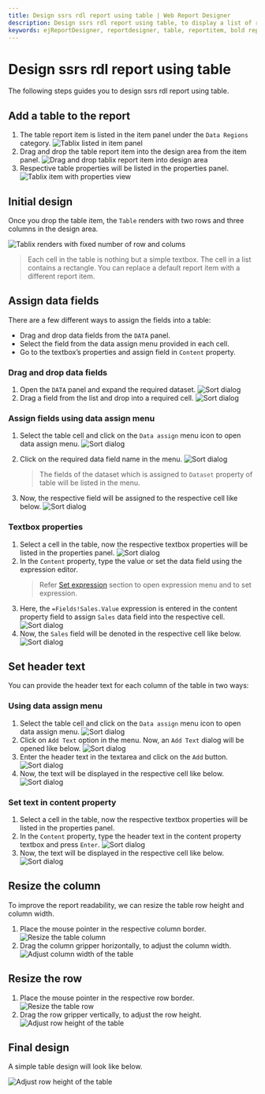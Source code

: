 ```yaml
---
title: Design ssrs rdl report using table | Web Report Designer
description: Design ssrs rdl report using table, to display a list of records in the table format in Web Report Designer.
keywords: ejReportDesigner, reportdesigner, table, reportitem, bold reports, documentation, help, ej, user guide, demo, samples, bold reports, bold reporting
---
```


# Design ssrs rdl report using table

The following steps guides you to design ssrs rdl report using table.

## Add a table to the report

1. The table report item is listed in the item panel under the `Data Regions` category.
![Tablix listed in item panel](/static/assets/on-premise/images/report-designer/report-items/tablix/item-panel-view.png)
2. Drag and drop the table report item into the design area from the item panel.
![Drag and drop tablix report item into design area](/static/assets/on-premise/images/report-designer/report-items/tablix/drag-and-drop-table.png)
3. Respective table properties will be listed in the properties panel.
![Tablix item with properties view](/static/assets/on-premise/images/report-designer/report-items/tablix/table-item-with-properties-view.png)

## Initial design

Once you drop the table item, the `Table` renders with two rows and three columns in the design area.

![Tablix renders with fixed number of row and colums](/static/assets/on-premise/images/report-designer/report-items/tablix/table-basic-view.png)

> Each cell in the table is nothing but a simple textbox. The cell in a list contains a rectangle. You can replace a default report item with a different report item.

## Assign data fields

There are a few different ways to assign the fields into a table:

* Drag and drop data fields from the `DATA` panel.
* Select the field from the data assign menu provided in each cell.
* Go to the textbox’s properties and assign field in `Content` property.

### Drag and drop data fields

1. Open the `DATA` panel and expand the required dataset.
![Sort dialog](/static/assets/on-premise/images/report-designer/report-items/tablix/data-list-view.png)
2. Drag a field from the list and drop into a required cell.
![Sort dialog](/static/assets/on-premise/images/report-designer/report-items/tablix/drag-and-drop-field-into-cell.png)

### Assign fields using data assign menu

1. Select the table cell and click on the `Data assign` menu icon to open data assign menu.
![Sort dialog](/static/assets/on-premise/images/report-designer/report-items/tablix/data-assign-menu-icon.png)
2. Click on the required data field name in the menu.
![Sort dialog](/static/assets/on-premise/images/report-designer/report-items/tablix/open-data-assign-menu.png)

   > The fields of the dataset which is assigned to `Dataset` property of table will be listed in the menu.
3. Now, the respective field will be assigned to the respective cell like below.
![Sort dialog](/static/assets/on-premise/images/report-designer/report-items/tablix/assign-field-in-table-cell-output.png)

### Textbox properties

1. Select a cell in the table, now the respective textbox properties will be listed in the properties panel.
![Sort dialog](/static/assets/on-premise/images/report-designer/report-items/tablix/selected-cell-properties.png)
2. In the `Content` property, type the value or set the data field using the expression editor.
   > Refer [Set expression](./../../../compose-report/properties-panel/#set-expression) section to open expression menu and to set expression.
3. Here, the `=Fields!Sales.Value` expression is entered in the content property field to assign `Sales` data field into the respective cell.
![Sort dialog](/static/assets/on-premise/images/report-designer/report-items/tablix/enter-field-value-in-content-property.png)
4. Now, the `Sales` field will be denoted in the respective cell like below.
![Sort dialog](/static/assets/on-premise/images/report-designer/report-items/tablix/assign-field-in-content-property-output.png)

## Set header text

You can provide the header text for each column of the table in two ways:

### Using data assign menu

1. Select the table cell and click on the `Data assign` menu icon to open data assign menu.
![Sort dialog](/static/assets/on-premise/images/report-designer/report-items/tablix/open-add-text-menu.png)
2. Click on `Add Text` option in the menu. Now, an `Add Text` dialog will be opened like below.
![Sort dialog](/static/assets/on-premise/images/report-designer/report-items/tablix/add-text-dialog.png)
3. Enter the header text in the textarea and click on the `Add` button.
![Sort dialog](/static/assets/on-premise/images/report-designer/report-items/tablix/enter-text-in-add-text-dialog.png)
4. Now, the text will be displayed in the respective cell like below.
![Sort dialog](/static/assets/on-premise/images/report-designer/report-items/tablix/enter-text-in-add-text-dialog-output.png)

### Set text in content property

1. Select a cell in the table, now the respective textbox properties will be listed in the properties panel.
2. In the `Content` property, type the header text in the content property textbox and press `Enter`.
![Sort dialog](/static/assets/on-premise/images/report-designer/report-items/tablix/enter-text-in-content-field.png)
3. Now, the text will be displayed in the respective cell like below.
![Sort dialog](/static/assets/on-premise/images/report-designer/report-items/tablix/enter-text-in-content-property-output.png)

## Resize the column

To improve the report readability, we can resize the table row height and column width.

1. Place the mouse pointer in the respective column border.
![Resize the table column](/static/assets/on-premise/images/report-designer/report-items/tablix/resize-column.png)
2. Drag the column gripper horizontally, to adjust the column width.
![Adjust column width of the table](/static/assets/on-premise/images/report-designer/report-items/tablix/resize-column-ouput.png)

## Resize the row

1. Place the mouse pointer in the respective row border.
![Resize the table row](/static/assets/on-premise/images/report-designer/report-items/tablix/resize-row.png)
2. Drag the row gripper vertically, to adjust the row height.
![Adjust row height of the table](/static/assets/on-premise/images/report-designer/report-items/tablix/resize-row-ouput.png)

## Final design

A simple table design will look like below.

![Adjust row height of the table](/static/assets/on-premise/images/report-designer/report-items/tablix/simple-table-design.png)